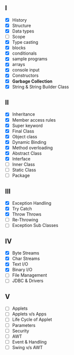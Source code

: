 ## I
- [x] History
- [x] Structure
- [x] Data types
- [ ] Scope
- [x] Type casting
- [x] blocks
- [x] conditionals
- [x] sample programs
- [x] arrays
- [x] console input
- [x] Constructors
- [x] **Garbage Collection**
- [x] String & String Builder Class

## II
- [x] Inheritance
- [x] Member access rules
- [x] Super keyword
- [x] Final Class
- [x] Object class
- [x] Dynamic Binding
- [x] Method overloading
- [x] Abstract Class
- [x] Interface
- [ ] Inner Class
- [ ] Static Class
- [ ] Package

## III
- [x] Exception Handling
- [x] Try Catch
- [x] Throw Throws
- [ ] Re-Throwing
- [ ] Exception Sub Classes

## IV
- [x] Byte Streams
- [x] Char Streams
- [x] Text I/O
- [x] Binary I/O
- [ ] File Management
- [ ] JDBC & Drivers

## V
- [ ] Applets
- [ ] Applets v/s Apps
- [ ] Life Cycle of Applet
- [ ] Parameters
- [ ] Security
- [ ] AWT
- [ ] Event & Handling
- [ ] Swing v/s AWT